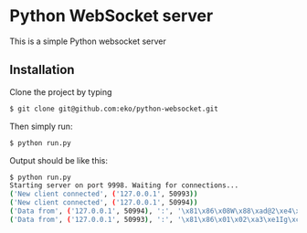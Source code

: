 Python WebSocket server
=======================

This is a simple Python websocket server

Installation
------------

Clone the project by typing

```bash
$ git clone git@github.com:eko/python-websocket.git
```

Then simply run:

```bash
$ python run.py
```

Output should be like this:

```bash
$ python run.py
Starting server on port 9998. Waiting for connections...
('New client connected', ('127.0.0.1', 50993))
('New client connected', ('127.0.0.1', 50994))
('Data from', ('127.0.0.1', 50994), ':', '\x81\x86\x08W\x88\xad@2\xe4\xc1gv')
('Data from', ('127.0.0.1', 50993), ':', '\x81\x86\x01\x02\xa3\xe1Ig\xcf\x8dn#')
```